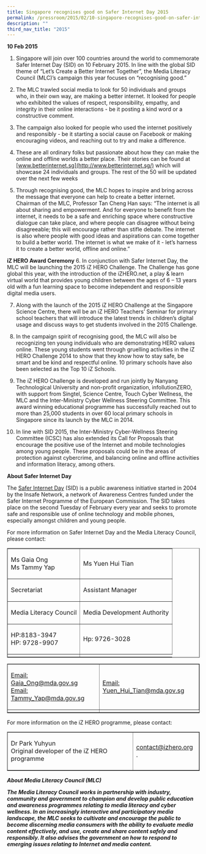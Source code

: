 ```yaml
---
title: Singapore recognises good on Safer Internet Day 2015
permalink: /pressroom/2015/02/10-singapore-recognises-good-on-safer-internet-day/
description: ""
third_nav_title: "2015"
---
```

**10 Feb 2015**

1.   Singapore will join over 100 countries around the world to commemorate Safer Internet Day (SID) on 10 February 2015. In line with the global SID theme of “Let’s Create a Better Internet Together”, the Media Literacy Council (MLC)’s campaign this year focuses on “recognising good.”

2.   The MLC trawled social media to look for 50 individuals and groups who, in their own way, are making a better internet. It looked for people who exhibited the values of respect, responsibility, empathy, and integrity in their online interactions - be it posting a kind word or a constructive comment.

3.   The campaign also looked for people who used the internet positively and responsibly - be it starting a social cause on Facebook or making encouraging videos, and reaching out to try and make a difference.

4.   These are all ordinary folks but passionate about how they can make the online and offline worlds a better place. Their stories can be found at [www.betterinternet.sg](http://www.betterinternet.sg/) which will showcase 24 individuals and groups. The rest of the 50 will be updated over the next few weeks

5.   Through recognising good, the MLC hopes to inspire and bring across the message that everyone can help to create a better internet. Chairman of the MLC, Professor Tan Cheng Han says: “The internet is all about sharing and empowerment. And for everyone to benefit from the internet, it needs to be a safe and enriching space where constructive dialogue can take place, and where people can disagree without being disagreeable; this will encourage rather than stifle debate. The internet is also where people with good ideas and aspirations can come together to build a better world. The internet is what we make of it - let’s harness it to create a better world, offline and online.”

**iZ HERO Award Ceremony**
6.   In conjunction with Safer Internet Day, the MLC will be launching the 2015 iZ HERO Challenge. The Challenge has gone global this year, with the introduction of the iZHERO.net, a play &amp; learn virtual world that provides young children between the ages of 6 – 13 years old with a fun learning space to become independent and responsible digital media users.

7.   Along with the launch of the 2015 iZ HERO Challenge at the Singapore Science Centre, there will be an iZ HERO Teachers’ Seminar for primary school teachers that will introduce the latest trends in children’s digital usage and discuss ways to get students involved in the 2015 Challenge.

8.   In the campaign spirit of recognising good, the MLC will also be recognizing ten young individuals who are demonstrating HERO values online. These young students went through gruelling activities in the iZ HERO Challenge 2014 to show that they know how to stay safe, be smart and be kind and respectful online. 10 primary schools have also been selected as the Top 10 iZ Schools.

9.   The iZ HERO Challenge is developed and run jointly by Nanyang Technological University and non-profit organization, infollutionZERO, with support from Singtel, Science Centre, Touch Cyber Wellness, the MLC and the Inter-Ministry Cyber Wellness Steering Committee. This award winning educational programme has successfully reached out to more than 25,000 students in over 60 local primary schools in Singapore since its launch by the MLC in 2014.

10.   In line with SID 2015, the Inter-Ministry Cyber-Wellness Steering Committee (ICSC) has also extended its Call for Proposals that encourage the positive use of the Internet and mobile technologies among young people. These proposals could be in the areas of protection against cybercrime, and balancing online and offline activities and information literacy, among others.

**About Safer Internet Day**

The [Safer Internet Day](http://www.saferinternetday.org/web/guest/about) (SID) is a public awareness initiative started in 2004 by the Insafe Network, a network of Awareness Centres funded under the Safer Internet Programme of the European Commission. The SID takes place on the second Tuesday of February every year and seeks to promote safe and responsible use of online technology and mobile phones, especially amongst children and young people.

For more information on Safer Internet Day and the Media Literacy Council, please contact:


<table border="1"><tbody><tr><td><p><span>Ms Gaia Ong<br>Ms Tammy Yap</span></p></td><td><p><span>Ms Yuen Hui Tian</span></p></td></tr><tr><td><p><span>Secretariat</span></p></td><td><p><span>Assistant Manager</span></p></td></tr><tr><td><p><span>Media Literacy Council</span></p></td><td><p><span>Media Development Authority</span></p></td></tr><tr><td><p><span>HP:8183-3947<br>HP: 9728-9907</span></p></td><td><p><span>Hp: 9726-3028</span></p></td></tr><tr><td></td></tr></tbody></table><table border="1"><tbody><tr><td><p><span><a href="mailto:Gaia_Ong@mda.gov.sg">Email: Gaia_Ong@mda.gov.sg</a><br><a href="mailto:Tammy_Yap@mda.gov.sg">Email: Tammy_Yap@mda.gov.sg</a></span></p></td><td><p><span><a href="mailto:Yuen_Hui_Tian@mda.gov.sg">Email: Yuen_Hui_Tian@mda.gov.sg</a></span></p></td></tr><tr><td></td></tr></tbody></table>
 
 For more information on the iZ HERO programme, please contact:

<table border="1"><tbody><tr><td><p><span>Dr Park Yuhyun<br>Original developer of the iZ HERO programme</span></p></td><td><p><span><a href="mailto:contact@izhero.org">contact@izhero.org </a>.</span></p></td></tr></tbody></table>

_**About Media Literacy Council (MLC)**_&nbsp;

_**The Media Literacy Council works in partnership with industry, community and government to champion and develop public education and awareness programmes relating to media literacy and cyber wellness. In an increasingly interactive and participatory media landscape, the MLC seeks to cultivate and encourage the public to become discerning media consumers with the ability to evaluate media content effectively, and use, create and share content safely and responsibly. It also advises the government on how to respond to emerging issues relating to Internet and media content.**_